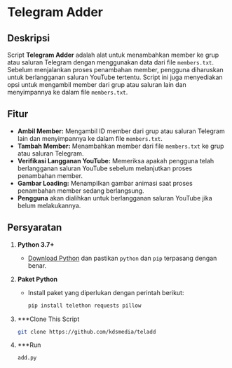 # Telegram Adder

## Deskripsi

Script **Telegram Adder** adalah alat untuk menambahkan member ke grup atau saluran Telegram dengan menggunakan data dari file `members.txt`. Sebelum menjalankan proses penambahan member, pengguna diharuskan untuk berlangganan saluran YouTube tertentu. Script ini juga menyediakan opsi untuk mengambil member dari grup atau saluran lain dan menyimpannya ke dalam file `members.txt`.

## Fitur

- **Ambil Member:** Mengambil ID member dari grup atau saluran Telegram lain dan menyimpannya ke dalam file `members.txt`.
- **Tambah Member:** Menambahkan member dari file `members.txt` ke grup atau saluran Telegram.
- **Verifikasi Langganan YouTube:** Memeriksa apakah pengguna telah berlangganan saluran YouTube sebelum melanjutkan proses penambahan member.
- **Gambar Loading:** Menampilkan gambar animasi saat proses penambahan member sedang berlangsung.
- **Pengguna** akan dialihkan untuk berlangganan saluran YouTube jika belum melakukannya.

## Persyaratan

1. **Python 3.7+**
   - [Download Python](https://www.python.org/downloads/) dan pastikan `python` dan `pip` terpasang dengan benar.

2. **Paket Python**
   - Install paket yang diperlukan dengan perintah berikut:
     ```bash
     pip install telethon requests pillow
     ```
3. ***Clone This Script
     ```bash
     git clone https://github.com/kdsmedia/teladd
     ```
3. ***Run
     ```bash
     add.py
     ```
